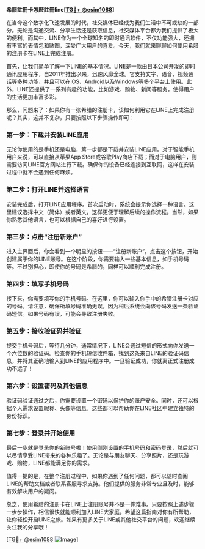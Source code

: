 **希腊註冊卡怎麽註冊line[[TG💪+ @esim1088](https://t.me/s/esim1088)]**

在当今这个数字化飞速发展的时代，社交媒体已经成为我们生活中不可或缺的一部分。无论是沟通交流、分享生活还是获取信息，社交媒体平台都为我们提供了极大的便利。而其中，LINE作为一个全球知名的即时通讯软件，不仅功能强大，还拥有丰富的表情包和贴图，深受广大用户的喜爱。今天，我们就来聊聊如何使用希腊的注册卡在LINE上完成注册。

首先，让我们简单了解一下LINE的基本情况。LINE是一款由日本公司开发的即时通讯应用程序，自2011年推出以来，迅速风靡全球。它支持文字、语音、视频通话等多种功能，并且可以在iOS、Android以及Windows等多个平台上使用。此外，LINE还提供了一系列有趣的功能，比如游戏、购物、新闻等服务，使得用户的生活更加丰富多彩。

那么，问题来了：如果你有一张希腊的注册卡，该如何利用它在LINE上完成注册呢？其实，这并不复杂，只要按照以下步骤操作即可：

### 第一步：下载并安装LINE应用

无论你使用的是手机还是电脑，第一步都是下载并安装LINE应用。对于智能手机用户来说，可以直接从苹果App Store或谷歌Play商店下载；而对于电脑用户，则需要访问LINE官方网站进行下载。确保你的设备已经连接到互联网，这样在安装过程中就不会遇到任何麻烦。

### 第二步：打开LINE并选择语言

安装完成后，打开LINE应用程序。首次启动时，系统会提示你选择一种语言。这里建议选择中文（简体）或者英文，这样更便于理解后续的操作流程。当然，如果你熟悉其他语言，也可以根据自己的喜好进行设置。

### 第三步：点击“注册新账户”

进入主界面后，你会看到一个明显的按钮——“注册新账户”。点击这个按钮，开始创建属于你的LINE账号。在这个阶段，你需要输入一些基本信息，如手机号码等。不过别担心，即使你的号码是希腊的，同样可以顺利完成注册。

### 第四步：填写手机号码

接下来，你需要填写你的手机号码。在这里，你可以输入你手中的希腊注册卡对应的号码。请注意，确保所填号码准确无误，因为稍后系统会向该号码发送一条验证码短信。如果号码有误，可能会导致注册失败。

### 第五步：接收验证码并验证

提交手机号码后，等待几分钟，通常情况下，LINE会通过短信的形式向你发送一个六位数的验证码。检查你的手机短信收件箱，找到这条来自LINE的验证码信息，并将其正确地输入到LINE的应用程序中。一旦验证成功，你就离正式注册成功不远了！

### 第六步：设置密码及其他信息

验证码验证通过之后，你需要设置一个密码以保护你的账户安全。同时，还可以根据个人需求设置昵称、头像等信息。这些都可以帮助你在LINE社区中建立独特的身份标识。

### 第七步：登录并开始使用

最后一步就是登录你的新账号啦！使用刚刚设置的手机号码和密码登录，然后就可以尽情享受LINE带来的各种乐趣了。无论是与朋友聊天、分享照片，还是玩游戏、购物，LINE都能满足你的需求。

值得一提的是，在整个注册过程中，如果你遇到了任何问题，都可以随时查阅LINE的帮助文档或者联系客服寻求支持。他们提供的服务非常专业且及时，能够有效解决用户的疑问。

总之，使用希腊的注册卡在LINE上注册账号并不是一件难事。只要按照上述步骤一步步操作，相信很快就能顺利加入LINE大家庭。希望这篇指南对你有所帮助，让你轻松开启LINE之旅。如果有更多关于LINE或其他社交平台的问题，欢迎继续关注我的分享哦！

[[TG💪+ @esim1088](https://t.me/s/esim1088) ![Image](https://i.postimg.cc/4NQfJmqS/Snipaste-2025-05-13-00-14-12.png)]